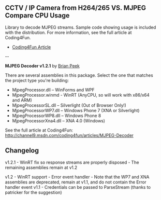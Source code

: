 <h2>CCTV / IP Camera from H264/265 VS. MJPEG Compare CPU Usage</h2>

Library to decode MJPEG streams.  Sample code showing usage is included with the distribution.  For more information, see the full article at Coding4Fun.

* [Coding4Fun Article](http://channel9.msdn.com/coding4fun/articles/MJPEG-Decoder)

--

**MJPEG Decoder v1.2.1**
by [Brian Peek](http://www.brianpeek.com/)

There are several assemblies in this package.  Select the one that matches the project type you're building:

* MjpegProcessor.dll – WinForms and WPF 
* MjpegProcessor.winmd - WinRT (AnyCPU, so will work with x86/x64 and ARM)
* MjpegProcessorSL.dll – Silverlight (Out of Browser Only!) 
* MjpegProcessorWP7.dll – Windows Phone 7 (XNA or Silverlight) 
* MjpegProcessorWP8.dll – Windows Phone 8
* MjpegProcessorXna4.dll – XNA 4.0 (Windows) 

See the full article at Coding4Fun:
http://channel9.msdn.com/coding4fun/articles/MJPEG-Decoder


Changelog
---------
v1.2.1
	- WinRT fix so response streams are properly disposed
	- The remaining assemblies remain at v1.2

v1.2
	- WinRT support
	- Error event handler
	- Note that the WP7 and XNA assemblies are deprecated, remain at v1.1, and do not contain the Error handler event
v1.1
	- Credentials can be passed to ParseStream (thanks to patricker for the suggestion)
